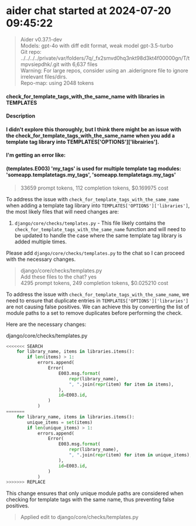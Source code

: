 
# aider chat started at 2024-07-20 09:45:22

> Aider v0.37.1-dev  
> Models: gpt-4o with diff edit format, weak model gpt-3.5-turbo  
> Git repo: ../../../../private/var/folders/7q/_fx2smvd0hq3nkt98d3kt4f00000gn/T/tmpvsiepdhk/.git with 6,637 files  
> Warning: For large repos, consider using an .aiderignore file to ignore irrelevant files/dirs.  
> Repo-map: using 2048 tokens  

#### check_for_template_tags_with_the_same_name with libraries in TEMPLATES  
#### Description  
#### 	  
#### I didn't explore this thoroughly, but I think there might be an issue with the check_for_template_tags_with_the_same_name when you add a template tag library into TEMPLATES['OPTIONS']['librairies'].  
#### I'm getting an error like:   
#### (templates.E003) 'my_tags' is used for multiple template tag modules: 'someapp.templatetags.my_tags', 'someapp.templatetags.my_tags'  
> 33659 prompt tokens, 112 completion tokens, $0.169975 cost  

To address the issue with `check_for_template_tags_with_the_same_name` when adding a template tag library into `TEMPLATES['OPTIONS']['libraries']`, the most likely files that will need changes are:

1. `django/core/checks/templates.py` - This file likely contains the `check_for_template_tags_with_the_same_name` function and will need to be updated to handle the case where the same template tag library is added multiple times.

Please add `django/core/checks/templates.py` to the chat so I can proceed with the necessary changes.

> django/core/checks/templates.py  
> Add these files to the chat? yes  
> 4295 prompt tokens, 249 completion tokens, $0.025210 cost  

To address the issue with `check_for_template_tags_with_the_same_name`, we need to ensure that duplicate entries in `TEMPLATES['OPTIONS']['libraries']` are not causing false positives. We can achieve this by converting the list of module paths to a set to remove duplicates before performing the check.

Here are the necessary changes:

django/core/checks/templates.py
```python
<<<<<<< SEARCH
    for library_name, items in libraries.items():
        if len(items) > 1:
            errors.append(
                Error(
                    E003.msg.format(
                        repr(library_name),
                        ", ".join(repr(item) for item in items),
                    ),
                    id=E003.id,
                )
            )
=======
    for library_name, items in libraries.items():
        unique_items = set(items)
        if len(unique_items) > 1:
            errors.append(
                Error(
                    E003.msg.format(
                        repr(library_name),
                        ", ".join(repr(item) for item in unique_items),
                    ),
                    id=E003.id,
                )
            )
>>>>>>> REPLACE
```

This change ensures that only unique module paths are considered when checking for template tags with the same name, thus preventing false positives.

> Applied edit to django/core/checks/templates.py  
